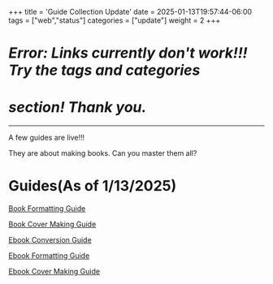 +++
title = 'Guide Collection Update'
date = 2025-01-13T19:57:44-06:00
tags = ["web","status"]
categories = ["update"]
weight = 2
+++

# ***Error: Links currently don't work!!! Try the tags and categories***
# ***section! Thank you.***

------------------------------------------------------  

A few guides are live!!!

They are about making books. Can you master them all?


# Guides(As of 1/13/2025)  

[Book Formatting Guide](guide/book-fd)

[Book Cover Making Guide](guide/bookcover-make)

[Ebook Conversion Guide](guide/ebook-convert)

[Ebook Formatting Guide](guide/ebook-format)

[Ebook Cover Making Guide](guide/ebookcover-make)

